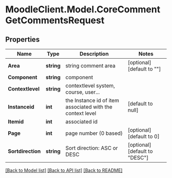 # MoodleClient.Model.CoreCommentGetCommentsRequest

## Properties

Name | Type | Description | Notes
------------ | ------------- | ------------- | -------------
**Area** | **string** | string comment area | [optional] [default to ""]
**Component** | **string** | component | 
**Contextlevel** | **string** | contextlevel system, course, user... | 
**Instanceid** | **int** | the Instance id of item associated with the context level | [default to null]
**Itemid** | **int** | associated id | 
**Page** | **int** | page number (0 based) | [optional] [default to 0]
**Sortdirection** | **string** | Sort direction: ASC or DESC | [optional] [default to "DESC"]

[[Back to Model list]](../README.md#documentation-for-models) [[Back to API list]](../README.md#documentation-for-api-endpoints) [[Back to README]](../README.md)

